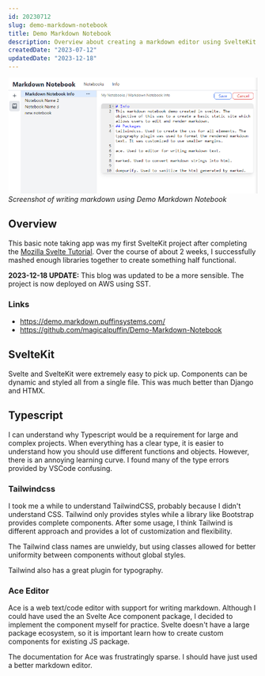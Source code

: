 ```yaml
---
id: 20230712
slug: demo-markdown-notebook
title: Demo Markdown Notebook
description: Overview about creating a markdown editor using SvelteKit
createdDate: "2023-07-12"
updatedDate: "2023-12-18" 
---
```

![demo markdown notebook screenshot](/static/content/images/blog/20230712_markdown_notebook.png)
*Screenshot of writing markdown using Demo Markdown Notebook*

## Overview

This basic note taking app was my first SvelteKit project after completing the [Mozilla Svelte Tutorial](https://developer.mozilla.org/en-US/docs/Learn/Tools_and_testing/Client-side_JavaScript_frameworks/Svelte_getting_started). Over the course of about 2 weeks, I successfully mashed enough libraries together to create something half functional. 

**2023-12-18 UPDATE:** This blog was updated to be a more sensible. The project is now deployed on AWS using SST.

### Links
- https://demo.markdown.puffinsystems.com/
- https://github.com/magicalpuffin/Demo-Markdown-Notebook

## SvelteKit

Svelte and SvelteKit were extremely easy to pick up. Components can be dynamic and styled all from a single file. This was much better than Django and HTMX.

## Typescript

I can understand why Typescript would be a requirement for large and complex projects. When everything has a clear type, it is easier to understand how you should use different functions and objects. However, there is an annoying learning curve. I found many of the type errors provided by VSCode confusing.

### Tailwindcss

I took me a while to understand TailwindCSS, probably because I didn't understand CSS. Tailwind only provides styles while a library like Bootstrap provides complete components. After some usage, I think Tailwind is different approach and provides a lot of customization and flexibility.

The Tailwind class names are unwieldy, but using classes allowed for better uniformity between components without global styles.

Tailwind also has a great plugin for typography.

### Ace Editor

Ace is a web text/code editor with support for writing markdown. Although I could have used the an Svelte Ace component package, I decided to implement the component myself for practice. Svelte doesn't have a large package ecosystem, so it is important learn how to create custom components for existing JS package.

The documentation for Ace was frustratingly sparse. I should have just used a better  markdown editor.
